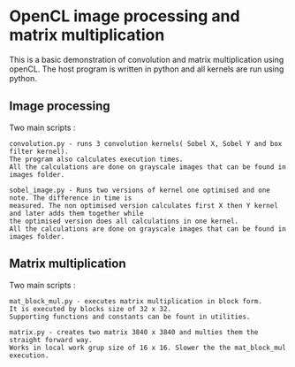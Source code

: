 # OpenCL image processing and matrix multiplication

This is a basic demonstration of convolution and matrix multiplication using openCL.
The host program is written in python and all kernels are run using python.


## Image processing

Two main scripts :

	convolution.py - runs 3 convolution kernels( Sobel X, Sobel Y and box filter kernel).
	The program also calculates execution times.
	All the calculations are done on grayscale images that can be found in images folder.
	
	sobel_image.py - Runs two versions of kernel one optimised and one note. The difference in time is
	measured. The non optimised version calculates first X then Y kernel and later adds them together while
	the optimised version does all calculations in one kernel.
	All the calculations are done on grayscale images that can be found in images folder.



## Matrix multiplication

Two main scripts : 

	mat_block_mul.py - executes matrix multiplication in block form. 
	It is executed by blocks size of 32 x 32. 
	Supporting functions and constants can be fount in utilities.
	
	matrix.py - creates two matrix 3840 x 3840 and multies them the straight forward way. 
	Works in local work grup size of 16 x 16. Slower the the mat_block_mul execution. 
	

